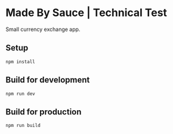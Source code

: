 # Made By Sauce | Technical Test

Small currency exchange app.



## Setup

`npm install`

## Build for development

`npm run dev`

## Build for production 

`npm run build`